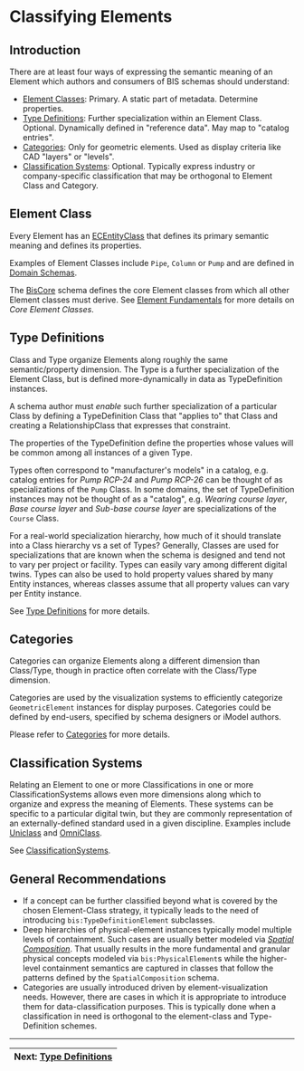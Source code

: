 # Classifying Elements

## Introduction

There are at least four ways of expressing the semantic meaning of an Element which authors and consumers of BIS schemas should understand:

- [Element Classes](#element-class): Primary. A static part of metadata. Determine properties.
- [Type Definitions](#type-definitions): Further specialization within an Element Class. Optional. Dynamically defined in "reference data". May map to "catalog entries".
- [Categories](#categories): Only for geometric elements. Used as display criteria like CAD "layers" or "levels".
- [Classification Systems](#classification-systems): Optional. Typically express industry or company-specific classification that may be orthogonal to Element Class and Category.

## Element Class

Every Element has an [ECEntityClass](../../ec/ec-entity-class.md) that defines its primary semantic meaning and defines its properties.

Examples of Element Classes include `Pipe`, `Column` or `Pump` and are defined in [Domain Schemas](../../domains/index.md).

The [BisCore](../../domains/biscore.ecschema.md) schema defines the core Element classes from which all other Element classes must derive. See [Element Fundamentals](./element-fundamentals.md#core-element-classes) for more details on *Core Element Classes*.

## Type Definitions

Class and Type organize Elements along roughly the same semantic/property dimension. The Type is a further specialization of the Element Class, but is defined more-dynamically in data as TypeDefinition instances.

A schema author must *enable* such further specialization of a particular Class by defining a TypeDefinition Class that "applies to" that Class and creating a RelationshipClass that expresses that constraint.

The properties of the TypeDefinition define the properties whose values will be common among all instances of a given Type.

Types often correspond to "manufacturer's models" in a catalog, e.g. catalog entries for *Pump RCP-24* and *Pump RCP-26* can be thought of as specializations of the `Pump` Class. In some domains, the set of TypeDefinition instances may not be thought of as a "catalog", e.g. *Wearing course layer*, *Base course layer* and *Sub-base course layer* are specializations of the `Course` Class.

For a real-world specialization hierarchy, how much of it should translate into a Class hierarchy vs a set of Types? Generally, Classes are used for specializations that are known when the schema is designed and tend not to vary per project or facility. Types can easily vary among different digital twins. Types can also be used to hold property values shared by many Entity instances, whereas classes assume that all property values can vary per Entity instance.

See [Type Definitions](./type-definitions.md) for more details.

## Categories

Categories can organize Elements along a different dimension than Class/Type, though in practice often correlate with the Class/Type dimension.

Categories are used by the visualization systems to efficiently categorize `GeometricElement` instances for display purposes. Categories could be defined by end-users, specified by schema designers or iModel authors.

Please refer to [Categories](./categories.md) for more details.

## Classification Systems

Relating an Element to one or more Classifications in one or more ClassificationSystems allows even more dimensions along which to organize and express the meaning of Elements. These systems can be specific to a particular digital twin, but they are commonly representation of an externally-defined standard used in a given discipline. Examples include [Uniclass](https://www.thenbs.com/our-tools/uniclass) and [OmniClass](https://www.csiresources.org/standards/omniclass).

See [ClassificationSystems](../../domains/classificationsystems.ecschema.md/).

## General Recommendations

- If a concept can be further classified beyond what is covered by the chosen Element-Class strategy, it typically leads to the need of introducing `bis:TypeDefinitionElement` subclasses.
- Deep hierarchies of physical-element instances typically model multiple levels of containment. Such cases are usually better modeled via [*Spatial Composition*](./../data-organization/spatial-composition.md). That usually results in the more fundamental and granular physical concepts modeled via `bis:PhysicalElement`s while the higher-level containment semantics are captured in classes that follow the patterns defined by the `SpatialComposition` schema.
- Categories are usually introduced driven by element-visualization needs. However, there are cases in which it is appropriate to introduce them for data-classification purposes. This is typically done when a classification in need is orthogonal to the element-class and Type-Definition schemes.

---
| Next: [Type Definitions](./type-definitions.md)
|:---
